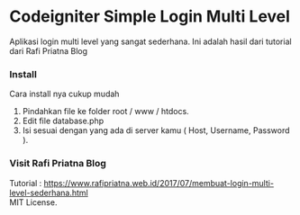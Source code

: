 # Codeigniter Simple Login Multi Level
Aplikasi login multi level yang sangat sederhana.
Ini adalah hasil dari tutorial dari Rafi Priatna Blog

### Install
Cara install nya cukup mudah
1. Pindahkan file ke folder root / www / htdocs.
2. Edit file database.php
3. Isi sesuai dengan yang ada di server kamu ( Host, Username, Password ).

### Visit Rafi Priatna Blog
Tutorial : https://www.rafipriatna.web.id/2017/07/membuat-login-multi-level-sederhana.html </br>
MIT License.
